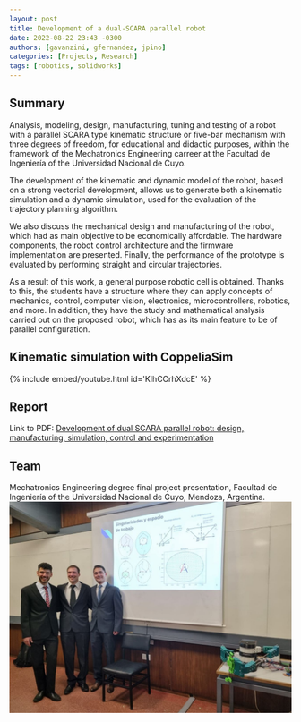 ```yaml
---
layout: post
title: Development of a dual-SCARA parallel robot
date: 2022-08-22 23:43 -0300
authors: [gavanzini, gfernandez, jpino]
categories: [Projects, Research]
tags: [robotics, solidworks]
---
```


## Summary

Analysis, modeling, design, manufacturing, tuning and testing of a robot with a parallel SCARA type kinematic structure or five-bar mechanism with three degrees of freedom, for educational and didactic purposes, within the framework of the Mechatronics Engineering carreer at the Facultad de Ingeniería of the Universidad Nacional de Cuyo.

The development of the kinematic and dynamic model of the robot, based on a strong vectorial development, allows us to generate both a kinematic simulation and a dynamic simulation, used for the evaluation of the trajectory planning algorithm.

We also discuss the mechanical design and manufacturing of the robot, which had as main objective to be economically affordable. The hardware components, the robot control architecture and the firmware implementation are presented. Finally, the performance of the prototype is evaluated by performing straight and circular trajectories.

As a result of this work, a general purpose robotic cell is obtained. Thanks to this, the students have a structure where they can apply concepts of mechanics, control, computer vision, electronics, microcontrollers, robotics, and more. In addition, they have the study and mathematical analysis carried out on the proposed robot, which has as its main feature to be of parallel configuration.

## Kinematic simulation with CoppeliaSim

{% include embed/youtube.html id='KIhCCrhXdcE' %}

## Report

Link to PDF: [Development of dual SCARA parallel robot: design, manufacturing, simulation, control and experimentation](https://github.com/gonzafernan/gonzafernan.github.io/tree/main/assets/pdf/pfe-report-avanzini_fernandez_pino.pdf)

<center> 
    <object data="/assets/pdf/pfe-report-avanzini_fernandez_pino.pdf"
            width="100%"
            height="700"> 
    </object> 
</center>

## Team

Mechatronics Engineering degree final project presentation, Facultad de Ingeniería of the Universidad Nacional de Cuyo, Mendoza, Argentina.
![](/assets/img/dualscara-team.jpeg)